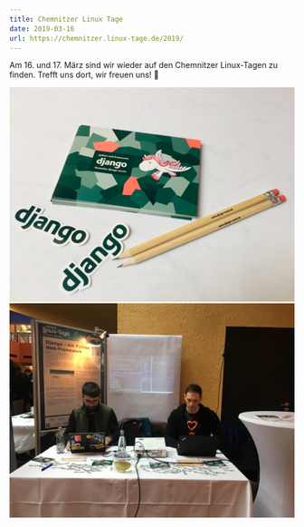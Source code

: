 ```yaml
---
title: Chemnitzer Linux Tage
date: 2019-03-16
url: https://chemnitzer.linux-tage.de/2019/
---
```


Am 16. und 17. März sind wir wieder auf den Chemnitzer Linux-Tagen zu finden. Trefft uns dort, wir freuen uns! 🙂

![](./linuxtagechemnitz20191.jpg)
![](./linuxtagechemnitz20193.jpg)
